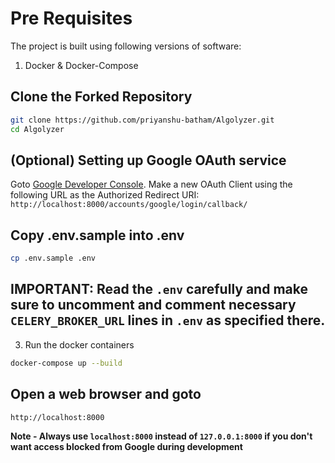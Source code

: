 # Pre Requisites

The project is built using following versions of software:

1. Docker & Docker-Compose

## Clone the Forked Repository

```bash
git clone https://github.com/priyanshu-batham/Algolyzer.git
cd Algolyzer
```

## (Optional) Setting up Google OAuth service

Goto [Google Developer Console](https://console.developers.google.com). Make a new OAuth Client using the following URL as the Authorized Redirect URI:
`http://localhost:8000/accounts/google/login/callback/`

## Copy .env.sample into .env

```bash
cp .env.sample .env
```

## IMPORTANT: Read the `.env` carefully and make sure to uncomment and comment necessary `CELERY_BROKER_URL` lines in `.env` as specified there.

3. Run the docker containers

```bash
docker-compose up --build
```

## Open a web browser and goto

```bash
http://localhost:8000
```

**Note - Always use `localhost:8000` instead of `127.0.0.1:8000` if you don't want access blocked from Google during development**
